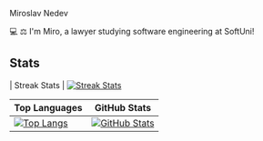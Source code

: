 Miroslav Nedev

💻 ⚖ I'm Miro, a lawyer studying software engineering at SoftUni!

## Stats
| Streak Stats |
[![Streak Stats](http://github-readme-streak-stats.herokuapp.com?user=Nedev-Miroslav&theme=dark&layout=compact)](https://github.com/Nedev-Miroslav)

| Top Languages | GitHub Stats |
|---|---|
| [![Top Langs](https://github-readme-stats.vercel.app/api/top-langs/?username=pylapp&layout=compact&langs_count=6&theme=dark)](https://github.com/Nedev-Miroslav/github-readme-stats) | [![GitHub Stats](https://github-readme-stats.vercel.app/api?username=py&show_icons=true&include_all_commits=true&theme=dark&layout=compact&rank_icon=github)](https://github.com/Nedev-Miroslav/github-readme-stats) |

